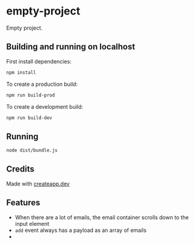 # empty-project

Empty project.

## Building and running on localhost

First install dependencies:

```sh
npm install
```

To create a production build:

```sh
npm run build-prod
```

To create a development build:

```sh
npm run build-dev
```

## Running

```sh
node dist/bundle.js
```

## Credits

Made with [createapp.dev](https://createapp.dev/)

##

## Features

-   When there are a lot of emails, the email container scrolls down to the input element
-   `add` event always has a payload as an array of emails
-
